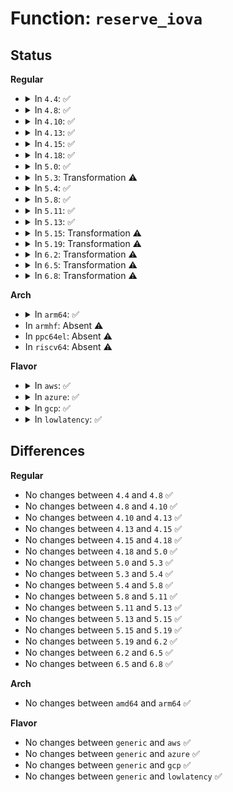 # Function: <code>reserve_iova</code>

## Status
<b>Regular</b>
<ul>
<li>
<details>
<summary>In <code>4.4</code>: ✅</summary>

```c
struct iova *reserve_iova(struct iova_domain *iovad, long unsigned int pfn_lo, long unsigned int pfn_hi);
```

**Collision:** Unique Global

**Inline:** No

**Transformation:** False

**Instances:**

```
In drivers/iommu/iova.c (ffffffff8152d1e0)
Location: drivers/iommu/iova.c:452
Inline: False
Direct callers:
  - drivers/iommu/iova.c:copy_reserved_iova
  - drivers/iommu/intel-iommu.c:iommu_domain_identity_map
  - drivers/iommu/intel-iommu.c:intel_iommu_init
  - drivers/iommu/intel-iommu.c:intel_iommu_init
```
**Symbols:**

```
ffffffff8152d1e0-ffffffff8152d2b5: reserve_iova (STB_GLOBAL)
```
</details>
</li>
<li>
<details>
<summary>In <code>4.8</code>: ✅</summary>

```c
struct iova *reserve_iova(struct iova_domain *iovad, long unsigned int pfn_lo, long unsigned int pfn_hi);
```

**Collision:** Unique Global

**Inline:** No

**Transformation:** False

**Instances:**

```
In drivers/iommu/iova.c (ffffffff81580570)
Location: drivers/iommu/iova.c:533
Inline: False
Direct callers:
  - drivers/iommu/iova.c:copy_reserved_iova
  - drivers/iommu/amd_iommu.c:amd_iommu_init_api
  - drivers/iommu/amd_iommu.c:amd_iommu_init_api
  - drivers/iommu/amd_iommu.c:amd_iommu_init_api
  - drivers/iommu/intel-iommu.c:intel_iommu_init
  - drivers/iommu/intel-iommu.c:intel_iommu_init
  - drivers/iommu/intel-iommu.c:iommu_domain_identity_map
```
**Symbols:**

```
ffffffff81580570-ffffffff8158063e: reserve_iova (STB_GLOBAL)
```
</details>
</li>
<li>
<details>
<summary>In <code>4.10</code>: ✅</summary>

```c
struct iova *reserve_iova(struct iova_domain *iovad, long unsigned int pfn_lo, long unsigned int pfn_hi);
```

**Collision:** Unique Global

**Inline:** No

**Transformation:** False

**Instances:**

```
In drivers/iommu/iova.c (ffffffff815ad110)
Location: drivers/iommu/iova.c:533
Inline: False
Direct callers:
  - drivers/iommu/iova.c:copy_reserved_iova
  - drivers/iommu/amd_iommu.c:amd_iommu_init_api
  - drivers/iommu/amd_iommu.c:amd_iommu_init_api
  - drivers/iommu/amd_iommu.c:amd_iommu_init_api
  - drivers/iommu/intel-iommu.c:intel_iommu_init
  - drivers/iommu/intel-iommu.c:intel_iommu_init
  - drivers/iommu/intel-iommu.c:iommu_domain_identity_map
```
**Symbols:**

```
ffffffff815ad110-ffffffff815ad1de: reserve_iova (STB_GLOBAL)
```
</details>
</li>
<li>
<details>
<summary>In <code>4.13</code>: ✅</summary>

```c
struct iova *reserve_iova(struct iova_domain *iovad, long unsigned int pfn_lo, long unsigned int pfn_hi);
```

**Collision:** Unique Global

**Inline:** No

**Transformation:** False

**Instances:**

```
In drivers/iommu/iova.c (ffffffff815c2c90)
Location: drivers/iommu/iova.c:507
Inline: False
Direct callers:
  - drivers/iommu/iova.c:copy_reserved_iova
  - drivers/iommu/amd_iommu.c:amd_iommu_init_api
  - drivers/iommu/amd_iommu.c:amd_iommu_init_api
  - drivers/iommu/amd_iommu.c:amd_iommu_init_api
  - drivers/iommu/intel-iommu.c:intel_iommu_init
  - drivers/iommu/intel-iommu.c:intel_iommu_init
  - drivers/iommu/intel-iommu.c:iommu_domain_identity_map
```
**Symbols:**

```
ffffffff815c2c90-ffffffff815c2d67: reserve_iova (STB_GLOBAL)
```
</details>
</li>
<li>
<details>
<summary>In <code>4.15</code>: ✅</summary>

```c
struct iova *reserve_iova(struct iova_domain *iovad, long unsigned int pfn_lo, long unsigned int pfn_hi);
```

**Collision:** Unique Global

**Inline:** No

**Transformation:** False

**Instances:**

```
In drivers/iommu/iova.c (ffffffff81629750)
Location: drivers/iommu/iova.c:651
Inline: False
Direct callers:
  - drivers/iommu/iova.c:copy_reserved_iova
  - drivers/iommu/amd_iommu.c:amd_iommu_init_api
  - drivers/iommu/amd_iommu.c:amd_iommu_init_api
  - drivers/iommu/amd_iommu.c:amd_iommu_init_api
  - drivers/iommu/intel-iommu.c:intel_iommu_init
  - drivers/iommu/intel-iommu.c:intel_iommu_init
  - drivers/iommu/intel-iommu.c:iommu_domain_identity_map
```
**Symbols:**

```
ffffffff81629750-ffffffff81629856: reserve_iova (STB_GLOBAL)
```
</details>
</li>
<li>
<details>
<summary>In <code>4.18</code>: ✅</summary>

```c
struct iova *reserve_iova(struct iova_domain *iovad, long unsigned int pfn_lo, long unsigned int pfn_hi);
```

**Collision:** Unique Global

**Inline:** No

**Transformation:** False

**Instances:**

```
In drivers/iommu/iova.c (ffffffff81664450)
Location: drivers/iommu/iova.c:651
Inline: False
Direct callers:
  - drivers/iommu/iova.c:copy_reserved_iova
  - drivers/iommu/amd_iommu.c:amd_iommu_init_api
  - drivers/iommu/amd_iommu.c:amd_iommu_init_api
  - drivers/iommu/amd_iommu.c:amd_iommu_init_api
  - drivers/iommu/intel-iommu.c:intel_iommu_init
  - drivers/iommu/intel-iommu.c:intel_iommu_init
  - drivers/iommu/intel-iommu.c:iommu_domain_identity_map
```
**Symbols:**

```
ffffffff81664450-ffffffff81664563: reserve_iova (STB_GLOBAL)
```
</details>
</li>
<li>
<details>
<summary>In <code>5.0</code>: ✅</summary>

```c
struct iova *reserve_iova(struct iova_domain *iovad, long unsigned int pfn_lo, long unsigned int pfn_hi);
```

**Collision:** Unique Global

**Inline:** No

**Transformation:** False

**Instances:**

```
In drivers/iommu/iova.c (ffffffff816825e0)
Location: drivers/iommu/iova.c:660
Inline: False
Direct callers:
  - drivers/iommu/iova.c:copy_reserved_iova
  - drivers/iommu/amd_iommu.c:amd_iommu_init_api
  - drivers/iommu/amd_iommu.c:amd_iommu_init_api
  - drivers/iommu/amd_iommu.c:amd_iommu_init_api
  - drivers/iommu/intel-iommu.c:intel_iommu_init
  - drivers/iommu/intel-iommu.c:intel_iommu_init
  - drivers/iommu/intel-iommu.c:iommu_domain_identity_map
```
**Symbols:**

```
ffffffff816825e0-ffffffff816826f3: reserve_iova (STB_GLOBAL)
```
</details>
</li>
<li>
<details>
<summary>In <code>5.3</code>: Transformation ⚠️</summary>

```c
struct iova *reserve_iova(struct iova_domain *iovad, long unsigned int pfn_lo, long unsigned int pfn_hi);
```

**Collision:** Unique Global

**Inline:** No

**Transformation:** True

**Instances:**

```
In drivers/iommu/iova.c (0)
Location: drivers/iommu/iova.c:659
Inline: False
Direct callers:
  - drivers/iommu/iova.c:copy_reserved_iova
  - drivers/iommu/amd_iommu.c:amd_iommu_apply_resv_region
  - drivers/iommu/amd_iommu.c:amd_iommu_init_api
  - drivers/iommu/amd_iommu.c:amd_iommu_init_api
  - drivers/iommu/amd_iommu.c:amd_iommu_init_api
  - drivers/iommu/intel-iommu.c:intel_iommu_apply_resv_region
  - drivers/iommu/intel-iommu.c:intel_iommu_init
  - drivers/iommu/intel-iommu.c:intel_iommu_init
  - drivers/iommu/intel-iommu.c:iommu_domain_identity_map
```
**Symbols:**

```
ffffffff816bb0ee-ffffffff816bb104: reserve_iova.cold (STB_LOCAL)
ffffffff816b9e00-ffffffff816b9f0f: reserve_iova (STB_GLOBAL)
```
</details>
</li>
<li>
<details>
<summary>In <code>5.4</code>: ✅</summary>

```c
struct iova *reserve_iova(struct iova_domain *iovad, long unsigned int pfn_lo, long unsigned int pfn_hi);
```

**Collision:** Unique Global

**Inline:** No

**Transformation:** False

**Instances:**

```
In drivers/iommu/iova.c (ffffffff816dcc00)
Location: drivers/iommu/iova.c:661
Inline: False
Direct callers:
  - drivers/iommu/iova.c:copy_reserved_iova
  - drivers/iommu/amd_iommu.c:amd_iommu_apply_resv_region
  - drivers/iommu/amd_iommu.c:amd_iommu_init_api
  - drivers/iommu/amd_iommu.c:amd_iommu_init_api
  - drivers/iommu/amd_iommu.c:amd_iommu_init_api
  - drivers/iommu/intel-iommu.c:intel_iommu_apply_resv_region
  - drivers/iommu/intel-iommu.c:intel_iommu_init
  - drivers/iommu/intel-iommu.c:intel_iommu_init
  - drivers/iommu/intel-iommu.c:iommu_domain_identity_map
```
**Symbols:**

```
ffffffff816dcc00-ffffffff816dcd16: reserve_iova (STB_GLOBAL)
```
</details>
</li>
<li>
<details>
<summary>In <code>5.8</code>: ✅</summary>

```c
struct iova *reserve_iova(struct iova_domain *iovad, long unsigned int pfn_lo, long unsigned int pfn_hi);
```

**Collision:** Unique Global

**Inline:** No

**Transformation:** False

**Instances:**

```
In drivers/iommu/iova.c (ffffffff81793bc0)
Location: drivers/iommu/iova.c:661
Inline: False
Direct callers:
  - drivers/iommu/dma-iommu.c:iova_reserve_pci_windows
  - drivers/iommu/dma-iommu.c:iova_reserve_pci_windows
  - drivers/iommu/iova.c:copy_reserved_iova
  - drivers/iommu/intel/iommu.c:intel_iommu_apply_resv_region
  - drivers/iommu/intel/iommu.c:dmar_init_reserved_ranges
  - drivers/iommu/intel/iommu.c:dmar_init_reserved_ranges
```
**Symbols:**

```
ffffffff81793bc0-ffffffff81793ccf: reserve_iova (STB_GLOBAL)
```
</details>
</li>
<li>
<details>
<summary>In <code>5.11</code>: ✅</summary>

```c
struct iova *reserve_iova(struct iova_domain *iovad, long unsigned int pfn_lo, long unsigned int pfn_hi);
```

**Collision:** Unique Global

**Inline:** No

**Transformation:** False

**Instances:**

```
In drivers/iommu/iova.c (ffffffff817c0150)
Location: drivers/iommu/iova.c:676
Inline: False
Direct callers:
  - drivers/iommu/dma-iommu.c:iova_reserve_pci_windows
  - drivers/iommu/dma-iommu.c:iova_reserve_pci_windows
  - drivers/iommu/iova.c:copy_reserved_iova
```
**Symbols:**

```
ffffffff817c0150-ffffffff817c025f: reserve_iova (STB_GLOBAL)
```
</details>
</li>
<li>
<details>
<summary>In <code>5.13</code>: ✅</summary>

```c
struct iova *reserve_iova(struct iova_domain *iovad, long unsigned int pfn_lo, long unsigned int pfn_hi);
```

**Collision:** Unique Global

**Inline:** No

**Transformation:** False

**Instances:**

```
In drivers/iommu/iova.c (ffffffff817a32c0)
Location: drivers/iommu/iova.c:743
Inline: False
```
**Symbols:**

```
ffffffff817a32c0-ffffffff817a33cf: reserve_iova (STB_GLOBAL)
```
</details>
</li>
<li>
<details>
<summary>In <code>5.15</code>: Transformation ⚠️</summary>

```c
struct iova *reserve_iova(struct iova_domain *iovad, long unsigned int pfn_lo, long unsigned int pfn_hi);
```

**Collision:** Unique Global

**Inline:** No

**Transformation:** True

**Instances:**

```
In drivers/iommu/iova.c (0)
Location: drivers/iommu/iova.c:755
Inline: False
Direct callers:
  - drivers/iommu/dma-iommu.c:iova_reserve_pci_windows
  - drivers/iommu/dma-iommu.c:iova_reserve_pci_windows
```
**Symbols:**

```
ffffffff81d0209d-ffffffff81d020bd: reserve_iova.cold (STB_LOCAL)
ffffffff8182cb90-ffffffff8182ccf8: reserve_iova (STB_GLOBAL)
```
</details>
</li>
<li>
<details>
<summary>In <code>5.19</code>: Transformation ⚠️</summary>

```c
struct iova *reserve_iova(struct iova_domain *iovad, long unsigned int pfn_lo, long unsigned int pfn_hi);
```

**Collision:** Unique Global

**Inline:** No

**Transformation:** True

**Instances:**

```
In drivers/iommu/iova.c (0)
Location: drivers/iommu/iova.c:572
Inline: False
Direct callers:
  - drivers/iommu/dma-iommu.c:iova_reserve_pci_windows
  - drivers/iommu/dma-iommu.c:iova_reserve_pci_windows
```
**Symbols:**

```
ffffffff81eca5a6-ffffffff81eca5c6: reserve_iova.cold (STB_LOCAL)
ffffffff8196de30-ffffffff8196dfb7: reserve_iova (STB_GLOBAL)
```
</details>
</li>
<li>
<details>
<summary>In <code>6.2</code>: Transformation ⚠️</summary>

```c
struct iova *reserve_iova(struct iova_domain *iovad, long unsigned int pfn_lo, long unsigned int pfn_hi);
```

**Collision:** Unique Global

**Inline:** No

**Transformation:** True

**Instances:**

```
In drivers/iommu/iova.c (0)
Location: drivers/iommu/iova.c:577
Inline: False
Direct callers:
  - drivers/iommu/dma-iommu.c:iova_reserve_pci_windows
  - drivers/iommu/dma-iommu.c:iova_reserve_pci_windows
```
**Symbols:**

```
ffffffff82098121-ffffffff82098141: reserve_iova.cold (STB_LOCAL)
ffffffff81ad8770-ffffffff81ad88f7: reserve_iova (STB_GLOBAL)
```
</details>
</li>
<li>
<details>
<summary>In <code>6.5</code>: Transformation ⚠️</summary>

```c
struct iova *reserve_iova(struct iova_domain *iovad, long unsigned int pfn_lo, long unsigned int pfn_hi);
```

**Collision:** Unique Global

**Inline:** No

**Transformation:** True

**Instances:**

```
In drivers/iommu/iova.c (0)
Location: drivers/iommu/iova.c:577
Inline: False
Direct callers:
  - drivers/iommu/dma-iommu.c:iova_reserve_pci_windows
  - drivers/iommu/dma-iommu.c:iova_reserve_pci_windows
```
**Symbols:**

```
ffffffff82119110-ffffffff82119130: reserve_iova.cold (STB_LOCAL)
ffffffff81b26890-ffffffff81b26a19: reserve_iova (STB_GLOBAL)
```
</details>
</li>
<li>
<details>
<summary>In <code>6.8</code>: Transformation ⚠️</summary>

```c
struct iova *reserve_iova(struct iova_domain *iovad, long unsigned int pfn_lo, long unsigned int pfn_hi);
```

**Collision:** Unique Global

**Inline:** No

**Transformation:** True

**Instances:**

```
In drivers/iommu/iova.c (0)
Location: drivers/iommu/iova.c:578
Inline: False
Direct callers:
  - drivers/iommu/dma-iommu.c:iova_reserve_pci_windows
  - drivers/iommu/dma-iommu.c:iova_reserve_pci_windows
```
**Symbols:**

```
ffffffff821f70ec-ffffffff821f710c: reserve_iova.cold (STB_LOCAL)
ffffffff81b7d4d0-ffffffff81b7d659: reserve_iova (STB_GLOBAL)
```
</details>
</li>
</ul>
<b>Arch</b>
<ul>
<li>
<details>
<summary>In <code>arm64</code>: ✅</summary>

```c
struct iova *reserve_iova(struct iova_domain *iovad, long unsigned int pfn_lo, long unsigned int pfn_hi);
```

**Collision:** Unique Global

**Inline:** No

**Transformation:** False

**Instances:**

```
In drivers/iommu/iova.c (ffff8000108cd2d8)
Location: drivers/iommu/iova.c:661
Inline: False
Direct callers:
  - drivers/iommu/dma-iommu.c:iommu_setup_dma_ops
  - drivers/iommu/dma-iommu.c:iommu_setup_dma_ops
  - drivers/iommu/dma-iommu.c:iommu_setup_dma_ops
  - drivers/iommu/iova.c:copy_reserved_iova
```
**Symbols:**

```
ffff8000108cd2d8-ffff8000108cd470: reserve_iova (STB_GLOBAL)
```
</details>
</li>
<li>
In <code>armhf</code>: Absent ⚠️
</li>
<li>
In <code>ppc64el</code>: Absent ⚠️
</li>
<li>
In <code>riscv64</code>: Absent ⚠️
</li>
</ul>
<b>Flavor</b>
<ul>
<li>
<details>
<summary>In <code>aws</code>: ✅</summary>

```c
struct iova *reserve_iova(struct iova_domain *iovad, long unsigned int pfn_lo, long unsigned int pfn_hi);
```

**Collision:** Unique Global

**Inline:** No

**Transformation:** False

**Instances:**

```
In drivers/iommu/iova.c (ffffffff816a2650)
Location: drivers/iommu/iova.c:661
Inline: False
Direct callers:
  - drivers/iommu/iova.c:copy_reserved_iova
  - drivers/iommu/amd_iommu.c:amd_iommu_apply_resv_region
  - drivers/iommu/amd_iommu.c:amd_iommu_init_api
  - drivers/iommu/amd_iommu.c:amd_iommu_init_api
  - drivers/iommu/amd_iommu.c:amd_iommu_init_api
  - drivers/iommu/intel-iommu.c:intel_iommu_apply_resv_region
  - drivers/iommu/intel-iommu.c:intel_iommu_init
  - drivers/iommu/intel-iommu.c:intel_iommu_init
  - drivers/iommu/intel-iommu.c:iommu_domain_identity_map
```
**Symbols:**

```
ffffffff816a2650-ffffffff816a2766: reserve_iova (STB_GLOBAL)
```
</details>
</li>
<li>
<details>
<summary>In <code>azure</code>: ✅</summary>

```c
struct iova *reserve_iova(struct iova_domain *iovad, long unsigned int pfn_lo, long unsigned int pfn_hi);
```

**Collision:** Unique Global

**Inline:** No

**Transformation:** False

**Instances:**

```
In drivers/iommu/iova.c (ffffffff81680040)
Location: drivers/iommu/iova.c:661
Inline: False
Direct callers:
  - drivers/iommu/iova.c:copy_reserved_iova
  - drivers/iommu/amd_iommu.c:amd_iommu_apply_resv_region
  - drivers/iommu/amd_iommu.c:amd_iommu_init_api
  - drivers/iommu/amd_iommu.c:amd_iommu_init_api
  - drivers/iommu/amd_iommu.c:amd_iommu_init_api
  - drivers/iommu/intel-iommu.c:intel_iommu_apply_resv_region
  - drivers/iommu/intel-iommu.c:intel_iommu_init
  - drivers/iommu/intel-iommu.c:intel_iommu_init
  - drivers/iommu/intel-iommu.c:iommu_domain_identity_map
```
**Symbols:**

```
ffffffff81680040-ffffffff81680156: reserve_iova (STB_GLOBAL)
```
</details>
</li>
<li>
<details>
<summary>In <code>gcp</code>: ✅</summary>

```c
struct iova *reserve_iova(struct iova_domain *iovad, long unsigned int pfn_lo, long unsigned int pfn_hi);
```

**Collision:** Unique Global

**Inline:** No

**Transformation:** False

**Instances:**

```
In drivers/iommu/iova.c (ffffffff816d08c0)
Location: drivers/iommu/iova.c:661
Inline: False
Direct callers:
  - drivers/iommu/iova.c:copy_reserved_iova
  - drivers/iommu/amd_iommu.c:amd_iommu_apply_resv_region
  - drivers/iommu/amd_iommu.c:amd_iommu_init_api
  - drivers/iommu/amd_iommu.c:amd_iommu_init_api
  - drivers/iommu/amd_iommu.c:amd_iommu_init_api
  - drivers/iommu/intel-iommu.c:intel_iommu_apply_resv_region
  - drivers/iommu/intel-iommu.c:intel_iommu_init
  - drivers/iommu/intel-iommu.c:intel_iommu_init
  - drivers/iommu/intel-iommu.c:iommu_domain_identity_map
```
**Symbols:**

```
ffffffff816d08c0-ffffffff816d09d6: reserve_iova (STB_GLOBAL)
```
</details>
</li>
<li>
<details>
<summary>In <code>lowlatency</code>: ✅</summary>

```c
struct iova *reserve_iova(struct iova_domain *iovad, long unsigned int pfn_lo, long unsigned int pfn_hi);
```

**Collision:** Unique Global

**Inline:** No

**Transformation:** False

**Instances:**

```
In drivers/iommu/iova.c (ffffffff816eae50)
Location: drivers/iommu/iova.c:661
Inline: False
Direct callers:
  - drivers/iommu/iova.c:copy_reserved_iova
  - drivers/iommu/amd_iommu.c:amd_iommu_apply_resv_region
  - drivers/iommu/amd_iommu.c:amd_iommu_init_api
  - drivers/iommu/amd_iommu.c:amd_iommu_init_api
  - drivers/iommu/amd_iommu.c:amd_iommu_init_api
  - drivers/iommu/intel-iommu.c:intel_iommu_apply_resv_region
  - drivers/iommu/intel-iommu.c:intel_iommu_init
  - drivers/iommu/intel-iommu.c:intel_iommu_init
  - drivers/iommu/intel-iommu.c:iommu_domain_identity_map
```
**Symbols:**

```
ffffffff816eae50-ffffffff816eaf66: reserve_iova (STB_GLOBAL)
```
</details>
</li>
</ul>

## Differences
<b>Regular</b>
<ul>
<li>
No changes between <code>4.4</code> and <code>4.8</code> ✅
</li>
<li>
No changes between <code>4.8</code> and <code>4.10</code> ✅
</li>
<li>
No changes between <code>4.10</code> and <code>4.13</code> ✅
</li>
<li>
No changes between <code>4.13</code> and <code>4.15</code> ✅
</li>
<li>
No changes between <code>4.15</code> and <code>4.18</code> ✅
</li>
<li>
No changes between <code>4.18</code> and <code>5.0</code> ✅
</li>
<li>
No changes between <code>5.0</code> and <code>5.3</code> ✅
</li>
<li>
No changes between <code>5.3</code> and <code>5.4</code> ✅
</li>
<li>
No changes between <code>5.4</code> and <code>5.8</code> ✅
</li>
<li>
No changes between <code>5.8</code> and <code>5.11</code> ✅
</li>
<li>
No changes between <code>5.11</code> and <code>5.13</code> ✅
</li>
<li>
No changes between <code>5.13</code> and <code>5.15</code> ✅
</li>
<li>
No changes between <code>5.15</code> and <code>5.19</code> ✅
</li>
<li>
No changes between <code>5.19</code> and <code>6.2</code> ✅
</li>
<li>
No changes between <code>6.2</code> and <code>6.5</code> ✅
</li>
<li>
No changes between <code>6.5</code> and <code>6.8</code> ✅
</li>
</ul>
<b>Arch</b>
<ul>
<li>
No changes between <code>amd64</code> and <code>arm64</code> ✅
</li>
</ul>
<b>Flavor</b>
<ul>
<li>
No changes between <code>generic</code> and <code>aws</code> ✅
</li>
<li>
No changes between <code>generic</code> and <code>azure</code> ✅
</li>
<li>
No changes between <code>generic</code> and <code>gcp</code> ✅
</li>
<li>
No changes between <code>generic</code> and <code>lowlatency</code> ✅
</li>
</ul>
